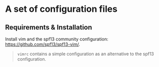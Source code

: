 # A set of configuration files

## Requirements & Installation

Install vim and the spf13 community configuration: https://github.com/spf13/spf13-vim/.

> `vimrc` contains a simple configuration as an alternative to the spf13 configuration.
